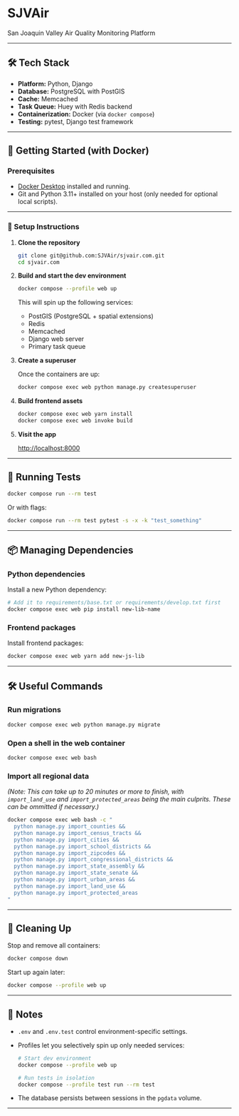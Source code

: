 # SJVAir

San Joaquin Valley Air Quality Monitoring Platform

---

## 🛠️ Tech Stack

- **Platform:** Python, Django
- **Database:** PostgreSQL with PostGIS
- **Cache:** Memcached
- **Task Queue:** Huey with Redis backend
- **Containerization:** Docker (via `docker compose`)
- **Testing:** pytest, Django test framework

---

## 🚀 Getting Started (with Docker)

### Prerequisites

- [Docker Desktop](https://www.docker.com/products/docker-desktop/) installed and running.
- Git and Python 3.11+ installed on your host (only needed for optional local scripts).

---

### 🔧 Setup Instructions

1. **Clone the repository**

   ```bash
   git clone git@github.com:SJVAir/sjvair.com.git
   cd sjvair.com
   ```

2. **Build and start the dev environment**

   ```bash
   docker compose --profile web up
   ```

   This will spin up the following services:

   - PostGIS (PostgreSQL + spatial extensions)
   - Redis
   - Memcached
   - Django web server
   - Primary task queue

3. **Create a superuser**

   Once the containers are up:

   ```bash
   docker compose exec web python manage.py createsuperuser
   ```

4. **Build frontend assets**

   ```bash
   docker compose exec web yarn install
   docker compose exec web invoke build
   ```

5. **Visit the app**

   [http://localhost:8000](http://localhost:8000)

---

## 🧪 Running Tests

```bash
docker compose run --rm test
```

Or with flags:

```bash
docker compose run --rm test pytest -s -x -k "test_something"
```

---

## 📦 Managing Dependencies

### Python dependencies

Install a new Python dependency:

```bash
# Add it to requirements/base.txt or requirements/develop.txt first
docker compose exec web pip install new-lib-name
```

### Frontend packages

Install frontend packages:

```bash
docker compose exec web yarn add new-js-lib
```

---

## 🛠️ Useful Commands

### Run migrations

```bash
docker compose exec web python manage.py migrate
```

### Open a shell in the web container

```bash
docker compose exec web bash
```

### Import all regional data

_(Note: This can take up to 20 minutes or more to finish, with
`import_land_use` and `import_protected_areas` being the main
culprits. These can be ommitted if necessary.)_

```bash
docker compose exec web bash -c "
  python manage.py import_counties &&
  python manage.py import_census_tracts &&
  python manage.py import_cities &&
  python manage.py import_school_districts &&
  python manage.py import_zipcodes &&
  python manage.py import_congressional_districts &&
  python manage.py import_state_assembly &&
  python manage.py import_state_senate &&
  python manage.py import_urban_areas &&
  python manage.py import_land_use &&
  python manage.py import_protected_areas
"
```

---

## 🧹 Cleaning Up

Stop and remove all containers:

```bash
docker compose down
```

Start up again later:

```bash
docker compose --profile web up
```

---

## 🧠 Notes

- `.env` and `.env.test` control environment-specific settings.
- Profiles let you selectively spin up only needed services:

  ```bash
  # Start dev environment
  docker compose --profile web up

  # Run tests in isolation
  docker compose --profile test run --rm test
  ```

- The database persists between sessions in the `pgdata` volume.

---

